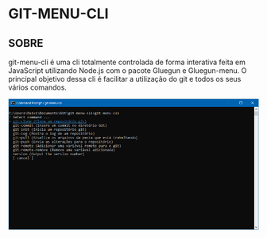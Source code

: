 # GIT-MENU-CLI

## SOBRE

git-menu-cli é uma cli totalmente controlada de forma interativa feita em JavaScript utilizando Node.js com o pacote Gluegun e Gluegun-menu.
O principal objetivo dessa cli é facilitar a utilização do git e todos os seus vários comandos.

![alt text](/prints/Main-screen.png)
